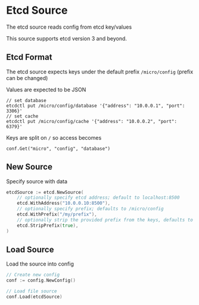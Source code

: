# Etcd Source

The etcd source reads config from etcd key/values

This source supports etcd version 3 and beyond.

## Etcd Format

The etcd source expects keys under the default prefix `/micro/config` (prefix can be changed)

Values are expected to be JSON

```
// set database
etcdctl put /micro/config/database '{"address": "10.0.0.1", "port": 3306}'
// set cache
etcdctl put /micro/config/cache '{"address": "10.0.0.2", "port": 6379}'
```

Keys are split on `/` so access becomes

```
conf.Get("micro", "config", "database")
```

## New Source

Specify source with data

```go
etcdSource := etcd.NewSource(
	// optionally specify etcd address; default to localhost:8500
	etcd.WithAddress("10.0.0.10:8500"),
	// optionally specify prefix; defaults to /micro/config
	etcd.WithPrefix("/my/prefix"),
	// optionally strip the provided prefix from the keys, defaults to false
	etcd.StripPrefix(true),
)
```

## Load Source

Load the source into config

```go
// Create new config
conf := config.NewConfig()

// Load file source
conf.Load(etcdSource)
```